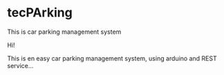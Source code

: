 # tecPArking
This is car parking management system

Hi!

This is en easy car parking management system, using arduino and REST service...

